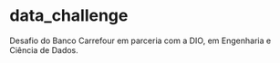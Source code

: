 # data_challenge
Desafio do Banco Carrefour em parceria com a DIO, em Engenharia e Ciência de Dados.
